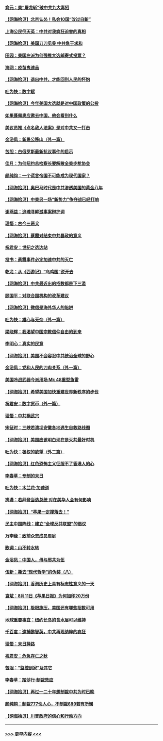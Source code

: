 #### [俞元：美“屠龙斩”破中共九大毒招](../pages/nsc993/n12357822.md?t=08261251) 
#### [【网海拾贝】北京认怂！私会10国“改过自新”](../pages/nsc993/n12357784.md?t=08261251) 
#### [上海公民倪天英：中共对我疯狂迫害的真相](../pages/nsc993/n12356341.md?t=08261251) 
#### [【网海拾贝】美国刀刀见骨 中共急于求和](../pages/nsc993/n12355511.md?t=08261251) 
#### [田园：美国左派为何强推大选邮寄式投票？](../pages/nsc993/n12352963.md?t=08261251) 
#### [海网：疫苗鬼速品](../pages/nsc993/n12354438.md?t=08261251) 
#### [【网海拾贝】退出中共，才能回到人民的怀抱](../pages/nsc993/n12352634.md?t=08261251) 
#### [吐为快：数字赋](../pages/nsc993/n12352317.md?t=08261251) 
#### [【网海拾贝】今年美国大选就是对中国政策的公投](../pages/nsc993/n12350973.md?t=08261251) 
#### [如果蓬佩奥应邀去中国，他会看到什么](../pages/nsc993/n12350945.md?t=08261251) 
#### [美议员推《点名敌人法案》是对中共又一打击](../pages/nsc993/n12350765.md?t=08261251) 
#### [金浴凤：新愚公移山（外一篇）](../pages/nsc993/n12350253.md?t=08261251) 
#### [苦胆：白俄罗斯最新抗议事件的启示](../pages/nsc993/n12349989.md?t=08261251) 
#### [佳月：为何纽约总检察长要解散全美步枪协会](../pages/nsc993/n12349939.md?t=08261251) 
#### [颜纯钩：一个谎言帝国不可能成为现代国家？](../pages/nsc993/n12349898.md?t=08261251) 
#### [【网海拾贝】奥巴马时代是中共渗透美国的黄金八年](../pages/nsc993/n12349284.md?t=08261251) 
#### [【网海拾贝】中美另一场“新势力”争夺战已经打响](../pages/nsc993/n12346998.md?t=08261251) 
#### [谢燕益：追魂寻衅滋事案辩护词](../pages/nsc993/n12346892.md?t=08261251) 
#### [理悟：古今三恶犬](../pages/nsc993/n12345190.md?t=08261251) 
#### [【网海拾贝】蔡霞对结束中共暴政的意义](../pages/nsc993/n12344263.md?t=08261251) 
#### [祝君安：世纪之选边站](../pages/nsc993/n12342382.md?t=08261251) 
#### [投书：蔡霞事件必定加速中共的灭亡](../pages/nsc993/n12341881.md?t=08261251) 
#### [乾龙：从《西游记》“乌鸡国”说开去](../pages/nsc993/n12341690.md?t=08261251) 
#### [【网海拾贝】中共最近出的招数都是下三滥](../pages/nsc993/n12341593.md?t=08261251) 
#### [顾国平：对联合国机构的改革建议](../pages/nsc993/n12339928.md?t=08261251) 
#### [【网海拾贝】微信是海外华人的陷阱](../pages/nsc993/n12338868.md?t=08261251) 
#### [吐为快：雄心与无奈（外一篇）](../pages/nsc993/n12338132.md?t=08261251) 
#### [梁晓辉：我渴望中国宗教信仰自由的到来](../pages/nsc993/n12336657.md?t=08261251) 
#### [李明心：真实的民意](../pages/nsc993/n12336089.md?t=08261251) 
#### [【网海拾贝】美国不会容忍中共统治全球的野心](../pages/nsc993/n12336063.md?t=08261251) 
#### [金浴凤：党和人民的刀肉关系（外一篇）](../pages/nsc993/n12335834.md?t=08261251) 
#### [美国冷战武器今派用场 Mk 48重型鱼雷](../pages/nsc993/n12335354.md?t=08261251) 
#### [【网海拾贝】希望美国加快重建世界新秩序的步伐](../pages/nsc993/n12334224.md?t=08261251) 
#### [祝君安：数字货币（外一篇）](../pages/nsc993/n12334186.md?t=08261251) 
#### [理悟：中共祸武穴](../pages/nsc993/n12333962.md?t=08261251) 
#### [宋征时：三峡若溃坝安徽各地逃生自救路线图](../pages/nsc993/n12332450.md?t=08261251) 
#### [【网海拾贝】美国应该明白现在是灭共最好时机](../pages/nsc993/n12332313.md?t=08261251) 
#### [吐为快：极权的欲望（外二篇）](../pages/nsc993/n12332089.md?t=08261251) 
#### [【网海拾贝】红色恐怖主义征服不了香港人的心](../pages/nsc993/n12329296.md?t=08261251) 
#### [李春草：专制的末日](../pages/nsc993/n12329079.md?t=08261251) 
#### [吐为快：木兰花‧加速道](../pages/nsc993/n12327366.md?t=08261251) 
#### [拂潇：若拜登当选总统 对在美华人会有何影响](../pages/nsc993/n12295996.md?t=08261251) 
#### [【网海拾贝】“苹果一定撑落去！”](../pages/nsc993/n12326784.md?t=08261251) 
#### [民主中国阵线：建立“全球反共联盟”的倡议](../pages/nsc993/n12324177.md?t=08261251) 
#### [万李缘：致前众志成员周庭](../pages/nsc993/n12324635.md?t=08261251) 
#### [歌词：山不转水转](../pages/nsc993/n12324599.md?t=08261251) 
#### [金浴凤：中国人，毋与邪共为伍](../pages/nsc993/n12324257.md?t=08261251) 
#### [伍新：撕去“现代哲学”的伪装（八）](../pages/nsc993/n12324188.md?t=08261251) 
#### [【网海拾贝】香港历史上具有标志性意义的一天](../pages/nsc993/n12324021.md?t=08261251) 
#### [袁斌：8月11日《苹果日报》为何加印20万份](../pages/nsc993/n12323955.md?t=08261251) 
#### [【网海拾贝】极限施压，美国还有哪些招数可用](../pages/nsc993/n12322512.md?t=08261251) 
#### [地球重要事宜：纽约长岛的含水层可以维持](../pages/nsc993/n12321844.md?t=08261251) 
#### [千百度：逮捕黎智英，中共再现纳粹的疯狂](../pages/nsc993/n12321777.md?t=08261251) 
#### [理悟：末日择路](../pages/nsc993/n12320812.md?t=08261251) 
#### [祝君安：危急存亡之秋](../pages/nsc993/n12320795.md?t=08261251) 
#### [苦胆：“监控到家”及其它](../pages/nsc993/n12320751.md?t=08261251) 
#### [李春草：踏莎行·制裁效应](../pages/nsc993/n12318290.md?t=08261251) 
#### [【网海拾贝】再过一二十年想制裁中共为时已晚](../pages/nsc993/n12318195.md?t=08261251) 
#### [颜纯钩：制裁777快人心，不制裁689若有所憾](../pages/nsc993/n12316912.md?t=08261251) 
#### [【网海拾贝】川普政府的信心和行动方向](../pages/nsc993/n12316673.md?t=08261251) 

----
#### [ >>> 更早内容 <<< ](../indexes/nsc993-earlier.md)
